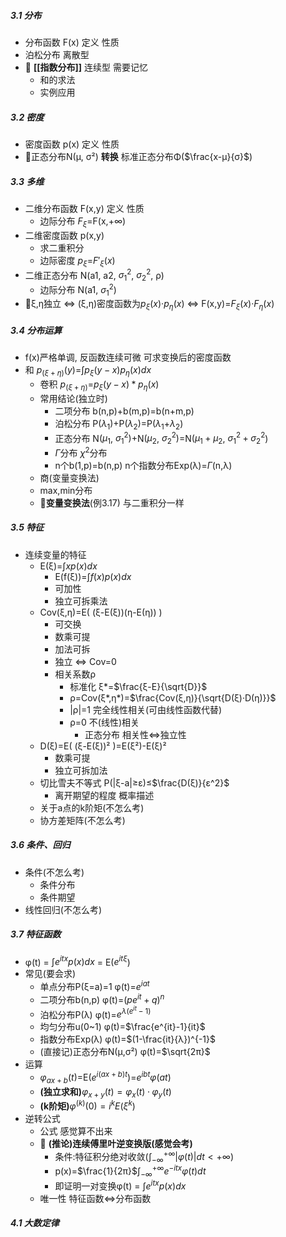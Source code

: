 ##### 3.1 分布

- 分布函数 F(x) 定义 性质
- 泊松分布 离散型
- 🚩 **\[\[指数分布\]\]** 连续型 需要记忆
  - 和的求法
  - 实例应用

##### 3.2 密度

- 密度函数 p(x) 定义 性质
- 🚩正态分布N(μ, σ²) **转换** 标准正态分布Φ($\frac{x-μ}{σ}$)

##### 3.3 多维

- 二维分布函数 F(x,y) 定义 性质
  - 边际分布 $F_ξ$=F(x,+∞)
- 二维密度函数 p(x,y)
  - 求二重积分
  - 边际密度 $p_ξ$=$F'_ξ(x)$
- 二维正态分布 N(a1, a2, $σ_1^2$, $σ_2^2$, ρ)
  - 边际分布 N(a1, $σ_1^2$)
- 🚩ξ,η独立 ⇔ (ξ,η)密度函数为$p_ξ(x)$·$p_η(x)$ ⇔ F(x,y)=$F_ξ(x)$·$F_η(x)$

##### 3.4 分布运算

- f(x)严格单调, 反函数连续可微 可求变换后的密度函数
- 和 $p_{(ξ+η)}(y)$=$\int p_ξ(y-x)p_η(x) dx$
  - 卷积 $p_{(ξ+η)}$=$p_ξ(y-x)*p_η(x)$
  - 常用结论(独立时)
    - 二项分布 b(n,p)+b(m,p)=b(n+m,p)
    - 泊松分布 P($λ_1$)+P($λ_2$)=P($λ_1$+$λ_2$)
    - 正态分布 N($μ_1$, $σ_1^2$)+N($μ_2$, $σ_2^2$)=N($μ_1+μ_2$, $σ_1^2+σ_2^2$)
    - $\Gamma$分布 $χ^2$分布
    - n个b(1,p)=b(n,p) n个指数分布Exp(λ)=$\Gamma$(n,λ)
  - 商(变量变换法)
  - max,min分布
  - 🚩**变量变换法**(例3.17) 与二重积分一样

##### 3.5 特征

- 连续变量的特征
  - E(ξ)=$\int xp(x)dx$
    - E(f(ξ))=$\int f(x)p(x)dx$
    - 可加性
    - 独立可拆乘法
  - Cov(ξ,η)=E( (ξ-E(ξ))(η-E(η)) )
    - 可交换
    - 数乘可提
    - 加法可拆
    - 独立 ⇔ Cov=0
    - 相关系数ρ
      - 标准化 ξ\*=$\frac{ξ-E}{\sqrt{D}}$
      - ρ=Cov(ξ*,η*)=$\frac{Cov(ξ,η)}{\sqrt{D(ξ)·D(η)}}$
      - \|ρ\|=1 完全线性相关(可由线性函数代替)
      - ρ=0 不(线性)相关
        - 正态分布 相关性⇔独立性
  - D(ξ)=E( (ξ-E(ξ))² )=E(ξ²)-E(ξ)²
    - 数乘可提
    - 独立可拆加法
  - 切比雪夫不等式 P(\|ξ-a\|≥ε)≤$\frac{D(ξ)}{ε^2}$
    - 离开期望的程度 概率描述
  - 关于a点的k阶矩(不怎么考)
  - 协方差矩阵(不怎么考)

##### 3.6 条件、回归

- 条件(不怎么考)
  - 条件分布
  - 条件期望
- 线性回归(不怎么考)

##### 3.7 特征函数

- φ(t) = $\int e^{itx}p(x)dx$ = E($e^{itξ}$)
- 常见(要会求)
  - 单点分布P(ξ=a)=1 φ(t)=$e^{iat}$
  - 二项分布b(n,p) φ(t)=$(pe^{it}+q)^n$
  - 泊松分布P(λ) φ(t)=$e^{λ(e^{it}-1)}$
  - 均匀分布u(0\~1) φ(t)=$\frac{e^{it}-1}{it}$
  - 指数分布Exp(λ) φ(t)=$(1-\frac{it}{λ})^{-1}$
  - (直接记)正态分布N(μ,σ²) φ(t)=$\sqrt{2π}$
- 运算
  - $φ_{ax+b}(t)$=E($e^{i(ax+b)t}$)=$e^{ibt}φ(at)$
  - **(独立求和)**$φ_{x+y}(t)=φ_{x}(t)·φ_{y}(t)$
  - **(k阶矩)**$φ^{(k)}(0)=i^{k}E(ξ^k)$
- 逆转公式
  - 公式 感觉算不出来
  - 🚩 **(推论)连续傅里叶逆变换版(感觉会考)**
    - 条件:特征积分绝对收敛($\int_{-∞}^{+∞}|φ(t)|dt<+∞$)
    - p(x)=$\frac{1}{2π}$$\int_{-∞}^{+∞}e^{-itx}φ(t)dt$
    - 即证明一对变换φ(t) = $\int e^{itx}p(x)dx$
  - 唯一性 特征函数⇔分布函数

##### 4.1 大数定律
